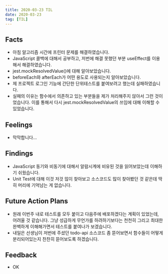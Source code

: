 ```yaml
---
title: 2020-03-23 TIL
date: 2020-03-23
tag: [TIL]
---
```


## Facts

- 아침 알고리즘 시간에 프린터 문제를 해결하였습니다.
- JavaScript 콜백에 대해서 공부하고, 저번에 해결 못했던 부분 useEffect를 이용해서 해결하였습니다.
- jest.mockResolvedValue()에 대해 알아보았습니다.
- beforeEach와 afterEach가 어떤 용도로 사용되는지 알아보았습니다.
- 제 프로젝트 로그인 기능에 간단한 단위테스트를 붙여보려고 했는데 실패하였습니다.
- 실패의 이유는 함수에서 의존하고 있는 부분들을 제가 처리해주지 않아서 그런 것이었습니다. 이를 통해서 다시 jest.mockResolvedValue의 쓰임에 대해 이해할 수 있었습니다.

## Feelings

- 막막합니다...

## Findings

- JavaScript 동기와 비동기에 대해서 알람시계에 비유된 것을 읽어보았는데 이해하기 쉬웠습니다.
- Unit Test에 대해 이것 저것 많이 찾아보고 소스코드도 많이 찾아봤던 것 같은데 딱히 머리에 기억남는 게 없습니다.

## Future Action Plans

- 원래 이번주 내로 테스트를 모두 붙이고 다음주에 배포하겠다는 계획이 있었는데, 어려울 것 같습니다. 그냥 성급하게 무언가를 하려하기보다는 천천히 그리고 최대한 완벽하게 이해해가면서 테스트를 붙여나가 보겠습니다.
- 내일은 선생님이 저번에 주셨던 todo-api 소스코드 좀 뜯어보면서 함수들이 어떻게 분리되어있는지 찬찬히 뜯어보도록 하겠습니다.

## Feedback

- OK
